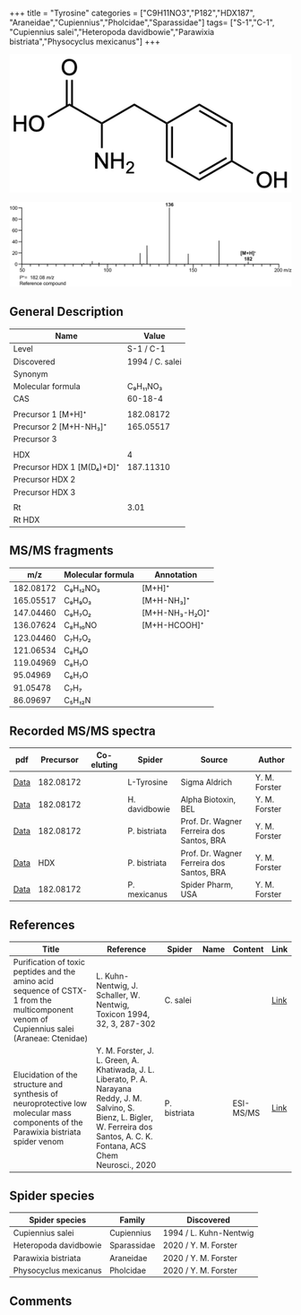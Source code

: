 +++
title = "Tyrosine"
categories = ["C9H11NO3","P182","HDX187",
"Araneidae","Cupiennius","Pholcidae","Sparassidae"]
tags= ["S-1","C-1",
"Cupiennius salei","Heteropoda davidbowie","Parawixia bistriata","Physocyclus mexicanus"]
+++

![](/img/Tyrosine.png)

![](/img_MSMS/182_Tyrosine.png)

## General Description

| Name                      | Value           |
|---------------------------|-----------------|
| Level                     | S-1 / C-1               |
| Discovered                | 1994 / C. salei |
| Synonym                   |                 |
| Molecular formula         | C₉H₁₁NO₃        |
| CAS                       | 60-18-4         |
|                           |                 |
| Precursor 1 [M+H]⁺        | 182.08172       |
| Precursor 2 [M+H-NH₃]⁺    | 165.05517       |
| Precursor 3               |                 |
|                           |                 |
| HDX                       | 4               |
| Precursor HDX 1 [M(D₄)+D]⁺ | 187.11310       |
| Precursor HDX 2           |                 |
| Precursor HDX 3           |                 |
|                           |                 |
| Rt                        | 3.01            |
| Rt HDX                    |                 |

## MS/MS fragments

| m/z       | Molecular formula | Annotation     |
|-----------|-------------------|----------------|
| 182.08172 | C₉H₁₂NO₃          | [M+H]⁺         |
| 165.05517 | C₉H₉O₃            | [M+H-NH₃]⁺     |
| 147.04460 | C₉H₇O₂            | [M+H-NH₃-H₂O]⁺ |
| 136.07624 | C₈H₁₀NO           | [M+H-HCOOH]⁺   |
| 123.04460 | C₇H₇O₂            |                |
| 121.06534 | C₈H₉O             |                |
| 119.04969 | C₈H₇O             |                |
| 95.04969  | C₆H₇O             |                |
| 91.05478  | C₇H₇              |                |
| 86.09697  | C₅H₁₂N            |                |

## Recorded MS/MS spectra

| pdf                                | Precursor | Co-eluting | Spider     | Source        | Author        |
|------------------------------------|-----------|------------|------------|---------------|---------------|
| [Data](/pdf/182_Tyrosine_3-01.pdf) | 182.08172 |            | L-Tyrosine | Sigma Aldrich | Y. M. Forster |
| [Data](/pdf/H-davidbowie/182_Tyrosine_Hd.pdf) | 182.08172 |           | H. davidbowie | Alpha Biotoxin, BEL | Y. M. Forster |
| [Data](/pdf/P-bistriata/182_Tyrosine_Pb.pdf) | 182.08172 |           | P. bistriata | Prof. Dr. Wagner Ferreira dos Santos, BRA | Y. M. Forster |
| [Data](/pdf/P-bistriata/182_Tyrosine_Pb_HDX.pdf) | HDX |           | P. bistriata | Prof. Dr. Wagner Ferreira dos Santos, BRA | Y. M. Forster |
| [Data](/pdf/P-mexicanus/182_Tyrosine_Pm.pdf) | 182.08172 |           | P. mexicanus | Spider Pharm, USA | Y. M. Forster |


## References

| Title                                                                                                                                      | Reference                                                              | Spider   | Name | Content | Link                                         |
|--------------------------------------------------------------------------------------------------------------------------------------------|------------------------------------------------------------------------|----------|------|---------|----------------------------------------------|
| Purification of toxic peptides and the amino acid sequence of CSTX-1 from the multicomponent venom of Cupiennius salei (Araneae: Ctenidae) | L. Kuhn-Nentwig, J. Schaller, W. Nentwig, Toxicon 1994, 32, 3, 287-302 | C. salei |      |         | [Link](https://doi.org/10.1016/0041-0101(94)90082-5) |
| Elucidation of the structure and synthesis of neuroprotective low molecular mass components of the Parawixia bistriata spider venom      | Y. M. Forster, J. L. Green, A. Khatiwada, J. L. Liberato, P. A. Narayana Reddy, J. M. Salvino, S. Bienz, L. Bigler, W. Ferreira dos Santos, A. C. K. Fontana, ACS Chem Neurosci., 2020          | P. bistriata       |      | ESI-MS/MS        | [Link](https://pubs.acs.org/doi/10.1021/acschemneuro.0c00007)     |

## Spider species

| Spider species   | Family     | Discovered             |
|------------------|------------|------------------------|
| Cupiennius salei | Cupiennius | 1994 / L. Kuhn-Nentwig |
| Heteropoda davidbowie | Sparassidae | 2020 / Y. M. Forster |
| Parawixia bistriata | Araneidae | 2020 / Y. M. Forster |
| Physocyclus mexicanus | Pholcidae | 2020 / Y. M. Forster |

## Comments